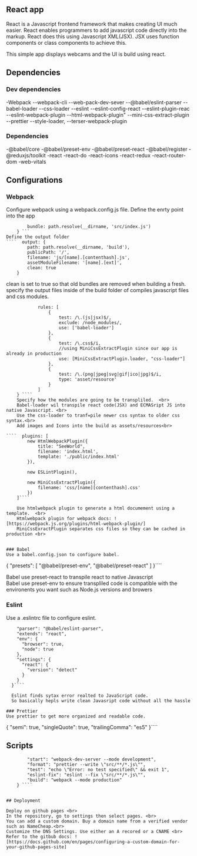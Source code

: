 ## React app
React is a Javascript frontend framework that makes creating UI much easier. React enables programmers to add javascript code directly into the markup. React does this using Javascript XML(JSX). JSX uses function components or class components to achieve this. 
<br>

This simple app displays webcams and the UI is build using react.

## Dependencies
### Dev dependencies
-Webpack 
--webpack-cli 
--web-pack-dev-sever 
--@babel/eslint-parser
--babel-loader
--css-loader
--eslint
--eslint-config-react
--eslint-plugin-reac
--eslint-webpack-plugin
--html-webpack-plugin"
--mini-css-extract-plugin
--prettier
--style-loader,
--terser-webpack-plugin

### Dependencies
-@babel/core
-@babel/preset-env
-@babel/preset-react
-@babel/register
-@reduxjs/toolkit
-react
-react-do
-react-icons
-react-redux
-react-router-dom
-web-vitals



## Configurations
### Webpack
Configure webpack using a webpack.config.js file. Define the enrty point into the app 
````  entry: {
        bundle: path.resolve(__dirname, 'src/index.js')
    } ```
Define the output folder
````  output: {
        path: path.resolve(__dirname, 'build'),
        publicPath: '/',
        filename: 'js/[name].[contenthash].js',
        assetModuleFilename: '[name].[ext]',
        clean: true
    } 
````
clean is set to true so that old bundles are removed when building a fresh. 
specify the output files inside of the build folder of compiles javascript files and css modules. 

````    module: {
            rules: [
                {
                    test: /\.(js|jsx)$/,
                    exclude: /node_modules/,
                    use: ['babel-loader']
                },
                {
                    test: /\.css$/i,
                    //using MiniCssExtractPlugin since our app is already in production
                    use: [MiniCssExtractPlugin.loader, "css-loader"]
                },
                {
                    test: /\.(png|jpeg|svg|gif|ico|jpg)$/i,
                    type: 'asset/resource'
                }
            ]   
    } ````
    Specify how the modules are going to be transpliled.  <br>
    Babel-loader wil transpile react code(JSX) and ECMASript JS into native Javascript. <br>
    Use the css-loader to tranf=pile newer css syntax to older css syntax.<br>
    Add images and Icons into the build as assets/resources<br>

````  plugins: [
        new HtmlWebpackPlugin({
            title: "SeeWorld",
            filename: 'index.html',
            template: './public/index.html'
        }),
     
        new ESLintPlugin(),
    
        new MiniCssExtractPlugin({
            filename: 'css/[name][contenthash].css'
        })
    ]````

    Use htmlwebpack plugin to generate a html documement using a template.  <br>
    Htmlwebpack plugin for webpack docs: ![https://webpack.js.org/plugins/html-webpack-plugin/]
    MiniCssExractPlugin separates css files so they can be cached in production <br>


### Babel
Use a babel.config.json to configure babel.

````
{
    "presets": [
        "@babel/preset-env",
        "@babel/preset-react"
    ]
}````

Babel use preset-react to transpile react to native Javascript<br>
Babel use preset-env to ensure transpliled code is compatible with the environents you want such as Node.js versions and  browers

### Eslint
Use a .eslintrc file to configure eslint.

````{
    "parser": "@babel/eslint-parser",
    "extends": "react",
    "env": {
      "browser": true,
      "node": true
    },
    "settings": {
      "react": {
        "version": "detect"
      }
    }
  }````

  Eslint finds sytax error realted to JavaScript code. 
  So basically hepls write clean Javasript code without all the hassle 

### Prettier
Use prettier to get more organized and readable code.
````
{
    "semi": true,
    "singleQuote": true,
    "trailingComma": "es5"
   }````

## Scripts
````   "scripts": {
        "start": "webpack-dev-server --mode development",
        "format": "prettier --write \"src/**/*.js\"",
        "test": "echo \"Error: no test specified\" && exit 1",
        "eslint-fix": "eslint --fix \"src/**/*.js\"",
        "build": "webpack --mode production"
    } ````


## Deployment

Deploy on github pages <br>
In the repository, go to settings then select pages. <br>
You can add a custom domain. Buy a domain name from a verified vendor such as NameCheap.<br>
Customize the DNS Settings. Use either an A recored or a CNAME <br>
Refer to the gitbub docs: ![https://docs.github.com/en/pages/configuring-a-custom-domain-for-your-github-pages-site]


